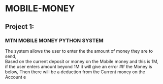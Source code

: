 # MOBILE-MONEY
## Project 1: 
### MTN MOBILE MONEY PYTHON SYSTEM 
The system allows the user to enter the the amount of money they are to send, <br >
Based on the current deposit or money on the Mobile money and this is 1M, if the user enters amount beyond 1M it will give an error
#If the Money is below, Then there will be a deduction from the Current money on the Account
e
